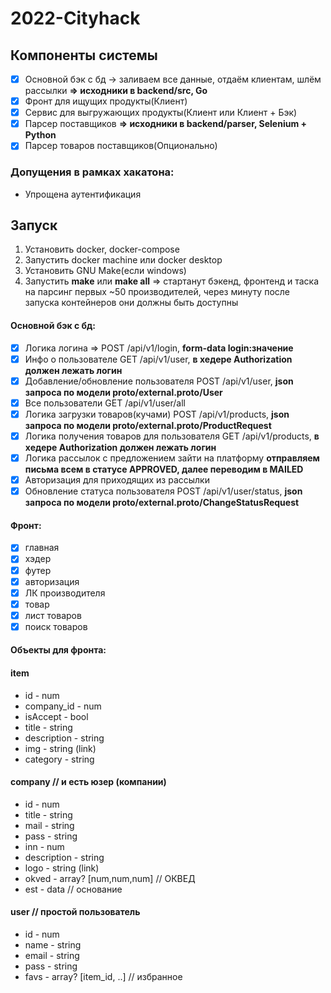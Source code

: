 # 2022-Cityhack

## Компоненты системы

- [x] Основной бэк с бд -> заливаем все данные, отдаём клиентам, шлём рассылки **=> исходники в backend/src, Go**
- [x] Фронт для ищущих продукты(Клиент)
- [x] Сервис для выгружающих продукты(Клиент или Клиент + Бэк)
- [x] Парсер поставщиков **=> исходники в backend/parser, Selenium + Python**
- [x] Парсер товаров поставщиков(Опционально)

### Допущения в рамках хакатона:
- Упрощена аутентификация

## Запуск
1. Установить docker, docker-compose
2. Запустить docker machine или docker desktop
3. Установить GNU Make(если windows)
4. Запустить **make** или **make all** => стартанут бэкенд, фронтенд и таска на парсинг первых ~50 производителей, через минуту после запуска контейнеров они должны быть доступны

#### Основной бэк с бд:
- [x] Логика логина => POST /api/v1/login, **form-data login:значение**
- [x] Инфо о пользователе GET /api/v1/user, **в хедере Authorization должен лежать логин**
- [x] Добавление/обновление пользователя POST /api/v1/user, **json запроса по модели proto/external.proto/User**
- [x] Все пользователи GET /api/v1/user/all
- [x] Логика загрузки товаров(кучами) POST /api/v1/products, **json запроса по модели proto/external.proto/ProductRequest**
- [x] Логика получения товаров для пользователя GET /api/v1/products,  **в хедере Authorization должен лежать логин**
- [x] Логика рассылок с предложением зайти на платформу **отправляем письма всем в статусе APPROVED, далее переводим в MAILED**
- [x] Авторизация для приходящих из рассылки
- [x] Обновление статуса пользователя POST /api/v1/user/status, **json запроса по модели proto/external.proto/ChangeStatusRequest**

#### Фронт:
- [x] главная
- [x] хэдер
- [x] футер
- [x] авторизация
- [x] ЛК производителя
- [x] товар
- [x] лист товаров
- [x] поиск товаров

#### Объекты для фронта:

#### item
* id - num
* company_id - num
* isAccept - bool
* title - string
* description - string
* img - string (link)
* category - string

#### company // и есть юзер (компании)
* id - num
* title - string
* mail - string
* pass - string
* inn - num
* description - string
* logo - string (link)
* okved - array? [num,num,num] // ОКВЕД
* est - data // основание

#### user // простой пользователь
* id - num
* name - string
* email - string
* pass - string
* favs - array? [item_id, ..] // избранное
